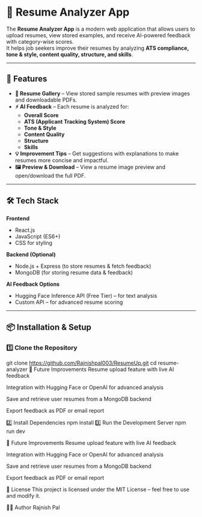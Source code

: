 # 📄 Resume Analyzer App

The **Resume Analyzer App** is a modern web application that allows users to upload resumes, view stored examples, and receive AI-powered feedback with category-wise scores.  
It helps job seekers improve their resumes by analyzing **ATS compliance, tone & style, content quality, structure, and skills**.

---

## 🚀 Features

- **📂 Resume Gallery** – View stored sample resumes with preview images and downloadable PDFs.
- **⚡ AI Feedback** – Each resume is analyzed for:
  - **Overall Score**
  - **ATS (Applicant Tracking System) Score**
  - **Tone & Style**
  - **Content Quality**
  - **Structure**
  - **Skills**
- **💡 Improvement Tips** – Get suggestions with explanations to make resumes more concise and impactful.
- **🖼 Preview & Download** – View a resume image preview and open/download the full PDF.

---

## 🛠 Tech Stack

**Frontend**  
- React.js  
- JavaScript (ES6+)  
- CSS for styling  

**Backend (Optional)**  
- Node.js + Express (to store resumes & fetch feedback)  
- MongoDB (for storing resume data & feedback)  

**AI Feedback Options**
- Hugging Face Inference API (Free Tier) – for text analysis
- Custom API – for advanced resume scoring

---

## 📦 Installation & Setup

### 1️⃣ Clone the Repository

git clone https://github.com/Rajnishpal003/ResumeUp.git
cd resume-analyzer
🔮 Future Improvements
Resume upload feature with live AI feedback

Integration with Hugging Face or OpenAI for advanced analysis

Save and retrieve user resumes from a MongoDB backend

Export feedback as PDF or email report

2️⃣ Install Dependencies
npm install
3️⃣ Run the Development Server
npm run dev



🔮 Future Improvements
Resume upload feature with live AI feedback

Integration with Hugging Face or OpenAI for advanced analysis

Save and retrieve user resumes from a MongoDB backend

Export feedback as PDF or email report

📜 License
This project is licensed under the MIT License – feel free to use and modify it.

👨‍💻 Author
Rajnish Pal
